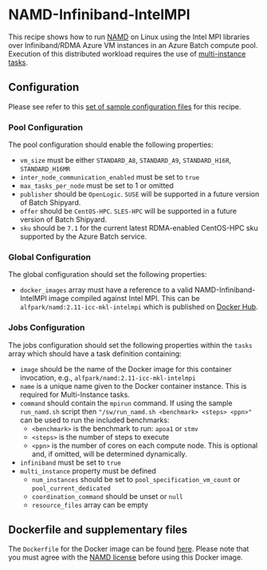 # NAMD-Infiniband-IntelMPI
This recipe shows how to run [NAMD](http://www.ks.uiuc.edu/Research/namd/)
on Linux using the Intel MPI libraries over Infiniband/RDMA Azure VM
instances in an Azure Batch compute pool. Execution of this distributed
workload requires the use of
[multi-instance tasks](../docs/80-batch-shipyard-multi-instance-tasks.md).

## Configuration
Please see refer to this [set of sample configuration files](./config) for
this recipe.

### Pool Configuration
The pool configuration should enable the following properties:
* `vm_size` must be either `STANDARD_A8`, `STANDARD_A9`, `STANDARD_H16R`,
`STANDARD_H16MR`
* `inter_node_communication_enabled` must be set to `true`
* `max_tasks_per_node` must be set to 1 or omitted
* `publisher` should be `OpenLogic`. `SUSE` will be supported in a future
version of Batch Shipyard.
* `offer` should be `CentOS-HPC`. `SLES-HPC` will be supported in a future
version of Batch Shipyard.
* `sku` should be `7.1` for the current latest RDMA-enabled CentOS-HPC sku
supported by the Azure Batch service.

### Global Configuration
The global configuration should set the following properties:
* `docker_images` array must have a reference to a valid
NAMD-Infiniband-IntelMPI image compiled against Intel MPI. This
can be `alfpark/namd:2.11-icc-mkl-intelmpi` which is published on
[Docker Hub](https://hub.docker.com/r/alfpark/namd/).

### Jobs Configuration
The jobs configuration should set the following properties within the `tasks`
array which should have a task definition containing:
* `image` should be the name of the Docker image for this container invocation,
e.g., `alfpark/namd:2.11-icc-mkl-intelmpi`
* `name` is a unique name given to the Docker container instance. This is
required for Multi-Instance tasks.
* `command` should contain the `mpirun` command. If using the sample
`run_namd.sh` script then `"/sw/run_namd.sh <benchmark> <steps> <ppn>"`
can be used to run the included benchmarks:
  * `<benchmark>` is the benchmark to run: `apoa1` or `stmv`
  * `<steps>` is the number of steps to execute
  * `<ppn>` is the number of cores on each compute node. This is optional
    and, if omitted, will be determined dynamically.
* `infiniband` must be set to `true`
* `multi_instance` property must be defined
  * `num_instances` should be set to `pool_specification_vm_count` or
    `pool_current_dedicated`
  * `coordination_command` should be unset or `null`
  * `resource_files` array can be empty

## Dockerfile and supplementary files
The `Dockerfile` for the Docker image can be found [here](./docker). Please
note that you must agree with the
[NAMD license](http://www.ks.uiuc.edu/Research/namd/license.html) before
using this Docker image.
